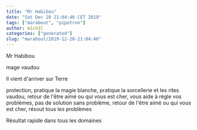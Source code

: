 ```yaml
---
title: "Mr Habibou"
date: "Sat Dec 28 21:04:46 CET 2019"
tags: ["marabout", "pipotron"]
author: m1ch3l
categories: ["generated"]
slug: "marabout/2019-12-28-21:04:46"
---
```


Mr Habibou

mage vaudou

Il vient d'arriver sur Terre

protection, pratique la magie blanche, pratique la sorcellerie et les rites vaudou, retour de l'être aimé ou qui vous est cher, vous aide à régle vos problèmes, pas de solution sans problème, retour de l'être aimé ou qui vous est cher, résout tous les problèmes

Résultat rapide dans tous les domaines
